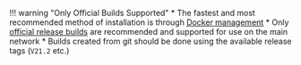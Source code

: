 !!! warning "Only Official Builds Supported"
	* The fastest and most recommended method of installation is through [Docker management](/running-a-node/node-setup)
	* Only [official release builds](/integration-guides/build-options#official-release-builds) are recommended and supported for use on the main network
	* Builds created from git should be done using the available release tags (`V21.2` etc.)
